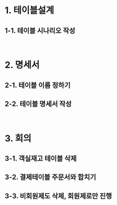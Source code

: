 # 1. 테이블설계
## 1-1. 테이블 시나리오 작성

<br>

# 2. 명세서
## 2-1. 테이블 이름 정하기
## 2-2. 테이블 명세서 작성

<br>

# 3. 회의
## 3-1. 객실재고 테이블 삭제
## 3-2. 결제테이블 주문서와 합치기
## 3-3. 비회원제도 삭제, 회원제로만 진행

<br>
